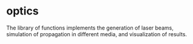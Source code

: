 # optics
The library of functions implements the generation of laser beams, simulation of propagation in different media, and visualization of results.
